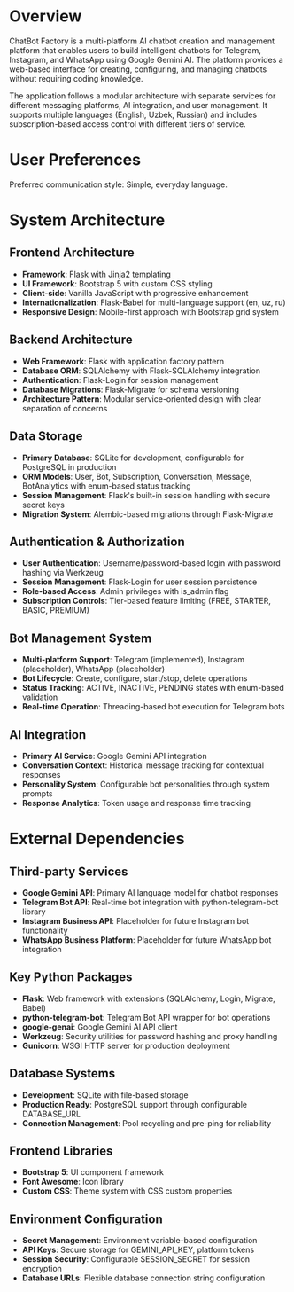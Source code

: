 # Overview

ChatBot Factory is a multi-platform AI chatbot creation and management platform that enables users to build intelligent chatbots for Telegram, Instagram, and WhatsApp using Google Gemini AI. The platform provides a web-based interface for creating, configuring, and managing chatbots without requiring coding knowledge.

The application follows a modular architecture with separate services for different messaging platforms, AI integration, and user management. It supports multiple languages (English, Uzbek, Russian) and includes subscription-based access control with different tiers of service.

# User Preferences

Preferred communication style: Simple, everyday language.

# System Architecture

## Frontend Architecture
- **Framework**: Flask with Jinja2 templating
- **UI Framework**: Bootstrap 5 with custom CSS styling
- **Client-side**: Vanilla JavaScript with progressive enhancement
- **Internationalization**: Flask-Babel for multi-language support (en, uz, ru)
- **Responsive Design**: Mobile-first approach with Bootstrap grid system

## Backend Architecture
- **Web Framework**: Flask with application factory pattern
- **Database ORM**: SQLAlchemy with Flask-SQLAlchemy integration
- **Authentication**: Flask-Login for session management
- **Database Migrations**: Flask-Migrate for schema versioning
- **Architecture Pattern**: Modular service-oriented design with clear separation of concerns

## Data Storage
- **Primary Database**: SQLite for development, configurable for PostgreSQL in production
- **ORM Models**: User, Bot, Subscription, Conversation, Message, BotAnalytics with enum-based status tracking
- **Session Management**: Flask's built-in session handling with secure secret keys
- **Migration System**: Alembic-based migrations through Flask-Migrate

## Authentication & Authorization
- **User Authentication**: Username/password-based login with password hashing via Werkzeug
- **Session Management**: Flask-Login for user session persistence
- **Role-based Access**: Admin privileges with is_admin flag
- **Subscription Controls**: Tier-based feature limiting (FREE, STARTER, BASIC, PREMIUM)

## Bot Management System
- **Multi-platform Support**: Telegram (implemented), Instagram (placeholder), WhatsApp (placeholder)
- **Bot Lifecycle**: Create, configure, start/stop, delete operations
- **Status Tracking**: ACTIVE, INACTIVE, PENDING states with enum-based validation
- **Real-time Operation**: Threading-based bot execution for Telegram bots

## AI Integration
- **Primary AI Service**: Google Gemini API integration
- **Conversation Context**: Historical message tracking for contextual responses
- **Personality System**: Configurable bot personalities through system prompts
- **Response Analytics**: Token usage and response time tracking

# External Dependencies

## Third-party Services
- **Google Gemini API**: Primary AI language model for chatbot responses
- **Telegram Bot API**: Real-time bot integration with python-telegram-bot library
- **Instagram Business API**: Placeholder for future Instagram bot functionality
- **WhatsApp Business Platform**: Placeholder for future WhatsApp bot integration

## Key Python Packages
- **Flask**: Web framework with extensions (SQLAlchemy, Login, Migrate, Babel)
- **python-telegram-bot**: Telegram Bot API wrapper for bot operations
- **google-genai**: Google Gemini AI API client
- **Werkzeug**: Security utilities for password hashing and proxy handling
- **Gunicorn**: WSGI HTTP server for production deployment

## Database Systems
- **Development**: SQLite with file-based storage
- **Production Ready**: PostgreSQL support through configurable DATABASE_URL
- **Connection Management**: Pool recycling and pre-ping for reliability

## Frontend Libraries
- **Bootstrap 5**: UI component framework
- **Font Awesome**: Icon library
- **Custom CSS**: Theme system with CSS custom properties

## Environment Configuration
- **Secret Management**: Environment variable-based configuration
- **API Keys**: Secure storage for GEMINI_API_KEY, platform tokens
- **Session Security**: Configurable SESSION_SECRET for session encryption
- **Database URLs**: Flexible database connection string configuration